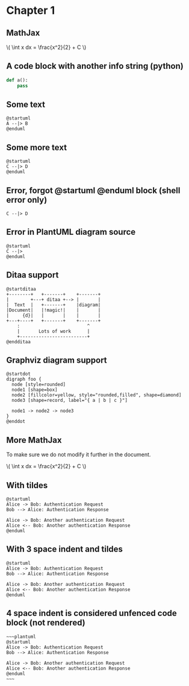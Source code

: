 # Chapter 1

## MathJax
\\( \int x dx = \frac{x^2}{2} + C \\)

## A code block with another info string (python)
```python
def a():
    pass
```

## Some text

```plantuml
@startuml
A --|> B
@enduml
```

## Some more text

```plantuml
@startuml
C --|> D
@enduml
```

## Error, forgot @startuml @enduml block (shell error only)

```plantuml
C --|> D
```

## Error in PlantUML diagram source

```plantuml
@startuml
C --|>
@enduml
```

## Ditaa support
```plantuml
@startditaa
+--------+   +-------+    +-------+
|        +---+ ditaa +--> |       |
|  Text  |   +-------+    |diagram|
|Document|   |!magic!|    |       |
|     {d}|   |       |    |       |
+---+----+   +-------+    +-------+
	:                         ^
	|       Lots of work      |
	+-------------------------+
@endditaa
```

## Graphviz diagram support
```plantuml
@startdot
digraph foo {
  node [style=rounded]
  node1 [shape=box]
  node2 [fillcolor=yellow, style="rounded,filled", shape=diamond]
  node3 [shape=record, label="{ a | b | c }"]

  node1 -> node2 -> node3
}
@enddot
```

## More MathJax
To make sure we do not modify it further in the document.

\\( \int x dx = \frac{x^2}{2} + C \\)

## With tildes
~~~plantuml
@startuml
Alice -> Bob: Authentication Request
Bob --> Alice: Authentication Response

Alice -> Bob: Another authentication Request
Alice <-- Bob: Another authentication Response
@enduml
~~~

## With 3 space indent and tildes
   ~~~plantuml
   @startuml
   Alice -> Bob: Authentication Request
   Bob --> Alice: Authentication Response
   
   Alice -> Bob: Another authentication Request
   Alice <-- Bob: Another authentication Response
   @enduml
   ~~~

## 4 space indent is considered unfenced code block (not rendered)
    ~~~plantuml
    @startuml
    Alice -> Bob: Authentication Request
    Bob --> Alice: Authentication Response
    
    Alice -> Bob: Another authentication Request
    Alice <-- Bob: Another authentication Response
    @enduml
    ~~~
